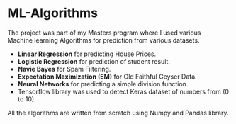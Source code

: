 # ML-Algorithms

The project was part of my Masters program where I used various<br/>
Machine learning Algorithms for prediction from various datasets.  
 * **Linear Regression** for predicting House Prices.<br/>
 * **Logistic Regression** for prediction of student result.<br/>
 * **Navie Bayes** for Spam Filtering.<br/>
 * **Expectation Maximization (EM)** for Old Faithful Geyser Data.<br/>
 * **Neural Networks** for predicting a simple division function.<br/>
 * Tensorflow library was used to detect Keras dataset of numbers from (0 to 10).

All the algorithms are written from scratch using Numpy and Pandas library.
